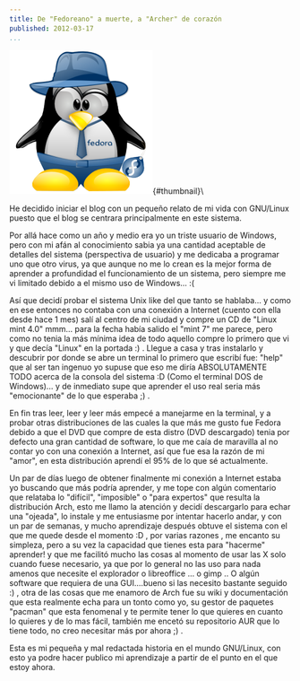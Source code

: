 ```yaml
---
title: De "Fedoreano" a muerte, a "Archer" de corazón
published: 2012-03-17
...
```


![](/images/fedora-tux.png){#thumbnail}\

He decidido iniciar el blog con un pequeño relato de mi vida con GNU/Linux
puesto que el blog se centrara principalmente en este sistema.

Por allá hace como un año y medio era yo un triste usuario de Windows, pero con
mi afán al conocimiento sabia ya una cantidad aceptable de detalles del sistema
(perspectiva de usuario) y me dedicaba a programar uno que otro virus, ya que
aunque no me lo crean es la mejor forma de aprender a profundidad el
funcionamiento de un sistema, pero siempre me vi limitado debido a el mismo uso
de Windows... :( 



Así que decidí probar el sistema Unix like del que tanto se hablaba... y como en
ese entonces no contaba con una conexión a Internet (cuento con ella desde hace
1 mes) salí al centro de mi ciudad y compre un CD de "Linux mint 4.0" mmm...
para la fecha había salido el "mint 7" me parece, pero como no tenia la más
mínima idea de todo aquello compre lo primero que vi y que decía "Linux" en la
portada :) . Llegue a casa y tras instalarlo y descubrir por donde se abre un
terminal lo primero que escribí fue: "help" que al ser tan ingenuo yo supuse que
eso me diría ABSOLUTAMENTE TODO acerca de la consola del sistema :D (Como el
terminal DOS de Windows)... y de inmediato supe que aprender el uso real seria
más "emocionante" de lo que esperaba ;) .

En fin tras leer, leer y leer más empecé a manejarme en la terminal, y a probar
otras distribuciones de las cuales la que más me gusto fue Fedora debido a que
el DVD que compre de esta distro (DVD descargado) tenia por defecto una gran
cantidad de software, lo que me caía de maravilla al no contar yo con una
conexión a Internet, así que fue esa la razón de mi "amor", en esta distribución
aprendí el 95% de lo que sé actualmente.



Un par de días luego de obtener finalmente mi conexión a Internet estaba yo
buscando que más podría aprender, y me tope con algún comentario que relataba lo
"difícil", "imposible" o "para expertos" que resulta la distribución Arch, esto
me llamo la atención y decidí descargarlo para echar una "ojeada", lo instale y
me entusiasme por intentar hacerlo andar, y con un par de semanas, y mucho
aprendizaje después obtuve el sistema con el que me quede desde el momento :D ,
por varias razones , me encanto su simpleza, pero a su vez la capacidad que
tienes esta para "hacerme" aprender! y que me facilitó mucho las cosas al
momento de usar las X solo cuando fuese necesario, ya que por lo general no las
uso para nada amenos que necesite el explorador o libreoffice ... o gimp .. O
algún software que requiera de una GUI....bueno si las necesito bastante seguido
:) , otra de las cosas que me enamoro de Arch fue su wiki y documentación que
esta realmente echa para un tonto como yo, su gestor de paquetes "pacman" que
esta fenomenal y te permite tener lo que quieres en cuanto lo quieres y de lo
mas fácil, también me encetó su repositorio AUR que lo tiene todo, no creo
necesitar más por ahora ;) .

Esta es mi pequeña y mal redactada historia en el mundo GNU/Linux, con esto ya
podre hacer publico mi aprendizaje a partir de el punto en el que estoy ahora.
